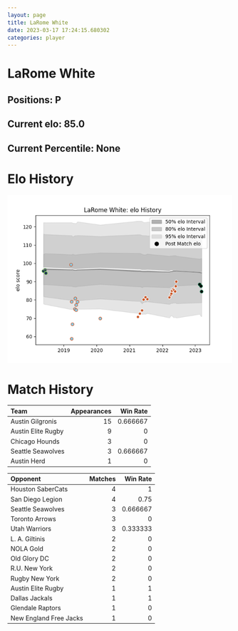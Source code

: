 ```yaml
---  
layout: page  
title: LaRome White  
date: 2023-03-17 17:24:15.680302  
categories: player  
---
```

# LaRome White

## Positions: P

## Current elo: 85.0

## Current Percentile: None

# Elo History


![elo history](history_LaRomeWhite.png)
# Match History


| Team               |   Appearances |   Win Rate |
|:-------------------|--------------:|-----------:|
| Austin Gilgronis   |            15 |   0.666667 |
| Austin Elite Rugby |             9 |   0        |
| Chicago Hounds     |             3 |   0        |
| Seattle Seawolves  |             3 |   0.666667 |
| Austin Herd        |             1 |   0        |

| Opponent               |   Matches |   Win Rate |
|:-----------------------|----------:|-----------:|
| Houston SaberCats      |         4 |   1        |
| San Diego Legion       |         4 |   0.75     |
| Seattle Seawolves      |         3 |   0.666667 |
| Toronto Arrows         |         3 |   0        |
| Utah Warriors          |         3 |   0.333333 |
| L. A. Giltinis         |         2 |   0        |
| NOLA Gold              |         2 |   0        |
| Old Glory DC           |         2 |   0        |
| R.U. New York          |         2 |   0        |
| Rugby New York         |         2 |   0        |
| Austin Elite Rugby     |         1 |   1        |
| Dallas Jackals         |         1 |   1        |
| Glendale Raptors       |         1 |   0        |
| New England Free Jacks |         1 |   0        |